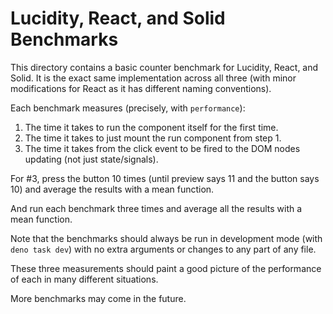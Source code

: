 # Lucidity, React, and Solid Benchmarks
This directory contains a basic counter benchmark for Lucidity, React, and Solid.
It is the exact same implementation across all three (with minor modifications for React as it has different naming conventions).

Each benchmark measures (precisely, with `performance`):
1. The time it takes to run the component itself for the first time.
2. The time it takes to just mount the run component from step 1.
3. The time it takes from the click event to be fired to the DOM nodes updating (not just state/signals).

For #3, press the button 10 times (until preview says 11 and the button says 10) and average the results with a mean function.

And run each benchmark three times and average all the results with a mean function.

Note that the benchmarks should always be run in development mode (with `deno task dev`) with no extra arguments or changes to any part of any file.

These three measurements should paint a good picture of the performance of each in many different situations.

More benchmarks may come in the future.